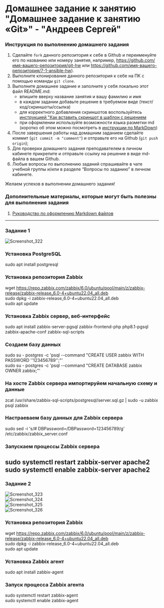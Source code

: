 # Домашнее задание к занятию "Домашнее задание к занятию «Git»" - "Андреев Сергей"


### Инструкция по выполнению домашнего задания

   1. Сделайте `fork` данного репозитория к себе в Github и переименуйте его по названию или номеру занятия, например, https://github.com/имя-вашего-репозитория/git-hw или  https://github.com/имя-вашего-репозитория/7-1-ansible-hw).
   2. Выполните клонирование данного репозитория к себе на ПК с помощью команды `git clone`.
   3. Выполните домашнее задание и заполните у себя локально этот файл README.md:
      - впишите вверху название занятия и вашу фамилию и имя
      - в каждом задании добавьте решение в требуемом виде (текст/код/скриншоты/ссылка)
      - для корректного добавления скриншотов воспользуйтесь [инструкцией "Как вставить скриншот в шаблон с решением](https://github.com/netology-code/sys-pattern-homework/blob/main/screen-instruction.md)
      - при оформлении используйте возможности языка разметки md (коротко об этом можно посмотреть в [инструкции  по MarkDown](https://github.com/netology-code/sys-pattern-homework/blob/main/md-instruction.md))
   4. После завершения работы над домашним заданием сделайте коммит (`git commit -m "comment"`) и отправьте его на Github (`git push origin`);
   5. Для проверки домашнего задания преподавателем в личном кабинете прикрепите и отправьте ссылку на решение в виде md-файла в вашем Github.
   6. Любые вопросы по выполнению заданий спрашивайте в чате учебной группы и/или в разделе “Вопросы по заданию” в личном кабинете.
   
Желаем успехов в выполнении домашнего задания!
   
### Дополнительные материалы, которые могут быть полезны для выполнения задания

1. [Руководство по оформлению Markdown файлов](https://gist.github.com/Jekins/2bf2d0638163f1294637#Code)

---

### Задание 1

![Screenshot_322](https://github.com/SergeiViktorovich/gitlab-hw/assets/143599204/53e216e0-f3aa-4b76-b1f5-f45634dc6987)  

### Установка PostgreSQL
sudo apt install postgresql
### Установка репозитория Zabbix
wget https://repo.zabbix.com/zabbix/6.0/ubuntu/pool/main/z/zabbix-release/zabbix-release_6.0-4+ubuntu22.04_all.deb  
sudo dpkg -i zabbix-release_6.0-4+ubuntu22.04_all.deb  
sudo apt update
### Установка Zabbix сервер, веб-интерфейс
sudo apt install zabbix-server-pgsql zabbix-frontend-php php8.1-pgsql zabbix-apache-conf zabbix-sql-scripts
### Создаем базу данных
sudo su - postgres -c 'psql --command "CREATE USER zabbix WITH PASSWORD '\'123456789\'';"'  
sudo su - postgres -c 'psql --command "CREATE DATABASE zabbix OWNER zabbix;"'
### На хосте Zabbix сервера импортируйем начальную схему и данные
zcat /usr/share/zabbix-sql-scripts/postgresql/server.sql.gz | sudo -u zabbix psql zabbix
### Настраеваем базу данных для Zabbix сервера
sudo sed -i 's/# DBPassword=/DBPassword=123456789/g' /etc/zabbix/zabbix_server.conf
### Запускаем процессы Zabbix сервера
sudo systemctl restart zabbix-server apache2  
sudo systemctl enable zabbix-server apache2
---

### Задание 2
![Screenshot_323](https://github.com/SergeiViktorovich/gitlab-hw/assets/143599204/3aabf9db-d51b-45b2-8f40-0affe3ac32d1)  
![Screenshot_324](https://github.com/SergeiViktorovich/gitlab-hw/assets/143599204/744fc9a8-530b-4521-b50b-b50ddef15243)  
![Screenshot_325](https://github.com/SergeiViktorovich/gitlab-hw/assets/143599204/ab12a0e3-02b2-48f8-89f7-9d256c675037)  
![Screenshot_326](https://github.com/SergeiViktorovich/gitlab-hw/assets/143599204/d41a6521-dc4a-46f0-a8ff-540544241b01)  

### Установка репозитория Zabbix
wget https://repo.zabbix.com/zabbix/6.0/ubuntu/pool/main/z/zabbix-release/zabbix-release_6.0-4+ubuntu22.04_all.deb  
sudo dpkg -i zabbix-release_6.0-4+ubuntu22.04_all.deb  
sudo apt update
### Установка Zabbix агент
sudo apt install zabbix-agent
### Запуск процесса Zabbix агента
sudo systemctl restart zabbix-agent  
sudo systemctl enable zabbix-agent
